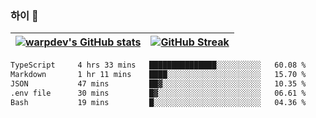 
### 하이 👋
[![warpdev's GitHub stats](https://github-readme-stats.vercel.app/api?username=warpdev&show_icons=true&theme=vue-dark)](#) |[![GitHub Streak](https://github-readme-streak-stats.herokuapp.com/?user=warpdev&theme=dark)](#)
--- | --- |
<!--START_SECTION:waka-->

```txt
TypeScript     4 hrs 33 mins   ███████████████░░░░░░░░░░   60.08 %
Markdown       1 hr 11 mins    ████░░░░░░░░░░░░░░░░░░░░░   15.70 %
JSON           47 mins         ██▓░░░░░░░░░░░░░░░░░░░░░░   10.35 %
.env file      30 mins         █▓░░░░░░░░░░░░░░░░░░░░░░░   06.61 %
Bash           19 mins         █░░░░░░░░░░░░░░░░░░░░░░░░   04.36 %
```

<!--END_SECTION:waka-->

<!--
**warpdev/warpdev** is a ✨ _special_ ✨ repository because its `README.md` (this file) appears on your GitHub profile.

Here are some ideas to get you started:

- 🔭 I’m currently working on ...
- 🌱 I’m currently learning ...
- 👯 I’m looking to collaborate on ...
- 🤔 I’m looking for help with ...
- 💬 Ask me about ...
- 📫 How to reach me: ...
- 😄 Pronouns: ...
- ⚡ Fun fact: ...
-->
